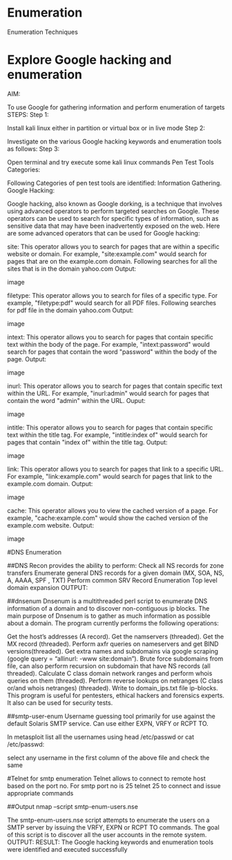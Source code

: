 # Enumeration
Enumeration Techniques

# Explore Google hacking and enumeration 


AIM:

To use Google for gathering information and perform enumeration of targets
STEPS:
Step 1:

Install kali linux either in partition or virtual box or in live mode
Step 2:

Investigate on the various Google hacking keywords and enumeration tools as follows:
Step 3:

Open terminal and try execute some kali linux commands
Pen Test Tools Categories:

Following Categories of pen test tools are identified: Information Gathering. Google Hacking:

Google hacking, also known as Google dorking, is a technique that involves using advanced operators to perform targeted searches on Google. These operators can be used to search for specific types of information, such as sensitive data that may have been inadvertently exposed on the web. Here are some advanced operators that can be used for Google hacking:

site: This operator allows you to search for pages that are within a specific website or domain. For example, "site:example.com" would search for pages that are on the example.com domain. Following searches for all the sites that is in the domain yahoo.com
Output:

image

filetype: This operator allows you to search for files of a specific type. For example, "filetype:pdf" would search for all PDF files. Following searches for pdf file in the domain yahoo.com
Output:

image

intext: This operator allows you to search for pages that contain specific text within the body of the page. For example, "intext:password" would search for pages that contain the word "password" within the body of the page.
Output:

image

inurl: This operator allows you to search for pages that contain specific text within the URL. For example, "inurl:admin" would search for pages that contain the word "admin" within the URL.
Ouput:

image

intitle: This operator allows you to search for pages that contain specific text within the title tag. For example, "intitle:index of" would search for pages that contain "index of" within the title tag.
Output:

image

link: This operator allows you to search for pages that link to a specific URL. For example, "link:example.com" would search for pages that link to the example.com domain.
Output:

image

cache: This operator allows you to view the cached version of a page. For example, "cache:example.com" would show the cached version of the example.com website.
Output:

image

#DNS Enumeration

##DNS Recon provides the ability to perform: Check all NS records for zone transfers Enumerate general DNS records for a given domain (MX, SOA, NS, A, AAAA, SPF , TXT) Perform common SRV Record Enumeration Top level domain expansion
OUTPUT:

##dnsenum Dnsenum is a multithreaded perl script to enumerate DNS information of a domain and to discover non-contiguous ip blocks. The main purpose of Dnsenum is to gather as much information as possible about a domain. The program currently performs the following operations:

Get the host’s addresses (A record). Get the namservers (threaded). Get the MX record (threaded). Perform axfr queries on nameservers and get BIND versions(threaded). Get extra names and subdomains via google scraping (google query = “allinurl: -www site:domain”). Brute force subdomains from file, can also perform recursion on subdomain that have NS records (all threaded). Calculate C class domain network ranges and perform whois queries on them (threaded). Perform reverse lookups on netranges (C class or/and whois netranges) (threaded). Write to domain_ips.txt file ip-blocks. This program is useful for pentesters, ethical hackers and forensics experts. It also can be used for security tests.

##smtp-user-enum Username guessing tool primarily for use against the default Solaris SMTP service. Can use either EXPN, VRFY or RCPT TO.

In metasploit list all the usernames using head /etc/passwd or cat /etc/passwd:

select any username in the first column of the above file and check the same

#Telnet for smtp enumeration Telnet allows to connect to remote host based on the port no. For smtp port no is 25 telnet 25 to connect and issue appropriate commands

##Output
nmap –script smtp-enum-users.nse

The smtp-enum-users.nse script attempts to enumerate the users on a SMTP server by issuing the VRFY, EXPN or RCPT TO commands. The goal of this script is to discover all the user accounts in the remote system.
OUTPUT:
RESULT:
The Google hacking keywords and enumeration tools were identified and executed successfully

